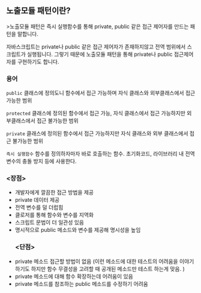 <h2>노출모듈 패턴이란?</h2>
>노출모듈 패턴은 즉시 실행함수를 통해 private, public 같은 접근 제어자를 만드는 패턴을 말합니다.</br>

자바스크립트는 private나 public 같은 접근 제어자가 존재하지않고 전역 범위에서 스크립트가 실행됩니다. 그렇기 때문에 노출모듈 패턴을 통해 private나 public 접근제어자를 구현하기도 합니다.

<h3>용어</h3>

`public`
클래스에 정의도니 함수에서 접근 가능하며 자식 클래스와 외부클래스에서 접근 가능한 범위

`protected`
클래스에 정의된 함수에서 접근 가능, 자식 클래스에서 접근 가능하지만 외부클래스에서 접근 불가능한 범위

`private`
클래스에 정의된 함수에서 접근 가능하지만 자식 클래스와 외부 클래스에서 접근 불가능한 범위

`즉시 실행함수`
함수를 정의하자마자 바로 호출하는 함수. 초기화코드, 라이브러리 내 전역 변수의 충돌 방지 등에 사용한다.

<h3><장점></h3>

- 개발자에게 깔끔한 접근 방법을 제공
- private 데이터 제공
- 전역 변수를 덜 더럽힘
- 클로저를 통해 함수와 변수를 지역화
- 스크립트 문법이 더 일관성 있음
- 명시적으로 public 메소드와 변수를 제공해 명시성을 높임
  <h3><단점></h3>
- private 메소드 접근할 방법이 없음 (이런 메소드에 대한 테스트의 어려움을 이야기하기도 하지만 함수 무결성을 고려할 때 공개된 메소드만 테스트 하는게 맞음. )
- private 메소드에 대해 함수 확장하는데 어려움이 있음
- private 메소드를 참조하는 public 메소드를 수정하기 어려움
